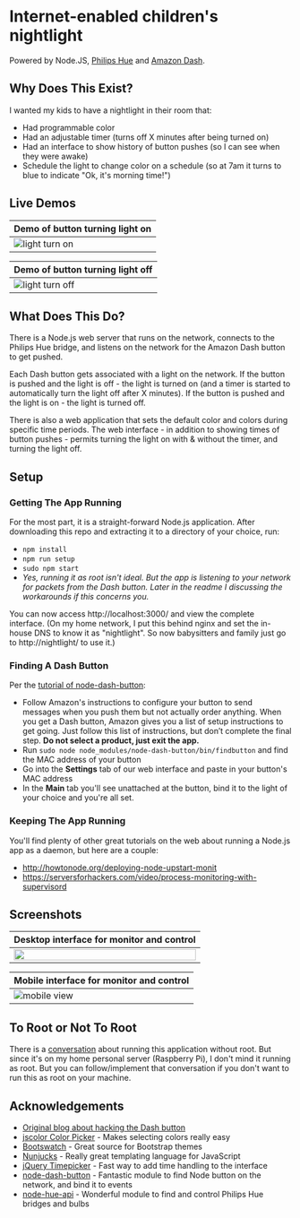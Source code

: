 # Internet-enabled children's nightlight
Powered by Node.JS, [Philips Hue](http://www2.meethue.com/en-us/) and [Amazon Dash](https://www.amazon.com/oc/dash-button).

## Why Does This Exist?
I wanted my kids to have a nightlight in their room that:

* Had programmable color
* Had an adjustable timer (turns off X minutes after being turned on)
* Had an interface to show history of button pushes (so I can see when they were awake)
* Schedule the light to change color on a schedule (so at 7am it turns to blue to indicate "Ok, it's morning time!")

## Live Demos
| Demo of button turning light on  |
| -------------------------------- |
| ![light turn on](https://cloud.githubusercontent.com/assets/70704/12696100/d261de2c-c726-11e5-9022-74036dab6a3a.gif) |

| Demo of button turning light off |
| -------------------------------- |
| ![light turn off](https://cloud.githubusercontent.com/assets/70704/12696097/d25e4ab4-c726-11e5-91a0-861b13149c83.gif) |


## What Does This Do?
There is a Node.js web server that runs on the network, connects to the Philips Hue bridge, and listens on the network for the Amazon Dash button to get pushed.

Each Dash button gets associated with a light on the network. If the button is pushed and the light is off - the light is turned on (and a timer is started to automatically turn the light off after X minutes). If the button is pushed and the light is on - the light is turned off.

There is also a web application that sets the default color and colors during specific time periods. The web interface - in addition to showing times of button pushes - permits turning the light on with & without the timer, and turning the light off.

## Setup
### Getting The App Running
For the most part, it is a straight-forward Node.js application. After downloading this repo and extracting it to a directory of your choice, run:

* `npm install`
* `npm run setup`
* `sudo npm start`
 * *Yes, running it as root isn't ideal. But the app is listening to your network for packets from the Dash button. Later in the readme I discussing the workarounds if this concerns you.*

You can now access http://localhost:3000/ and view the complete interface. (On my home network, I put this behind nginx and set the in-house DNS to know it as "nightlight". So now babysitters and family just go to http://nightlight/ to use it.)

### Finding A Dash Button
Per the [tutorial of node-dash-button](https://github.com/hortinstein/node-dash-button/):

* Follow Amazon's instructions to configure your button to send messages when you push them but not actually order anything. When you get a Dash button, Amazon gives you a list of setup instructions to get going. Just follow this list of instructions, but don’t complete the final step. **Do not select a product, just exit the app.**
* Run `sudo node node_modules/node-dash-button/bin/findbutton` and find the MAC address of your button
* Go into the **Settings** tab of our web interface and paste in your button's MAC address
* In the **Main** tab you'll see unattached at the button, bind it to the light of your choice and you're all set.

### Keeping The App Running
You'll find plenty of other great tutorials on the web about running a Node.js app as a daemon, but here are a couple:

* http://howtonode.org/deploying-node-upstart-monit
* https://serversforhackers.com/video/process-monitoring-with-supervisord

## Screenshots
| Desktop interface for monitor and control |
| ----------------------------------------- |
| <img src="https://cloud.githubusercontent.com/assets/70704/12696098/d260035e-c726-11e5-8297-27ffc765358d.png" width="100%"> |

| Mobile interface for monitor and control |
| ---------------------------------------- |
| ![mobile view](https://cloud.githubusercontent.com/assets/70704/12696099/d26159b6-c726-11e5-8952-de1e04d173e4.png) |

## To Root or Not To Root
There is a [conversation](https://github.com/hortinstein/node-dash-button/issues/15) about running this application without root. But since it's on my home personal server (Raspberry Pi), I don't mind it running as root. But you can follow/implement that conversation if you don't want to run this as root on your machine.

## Acknowledgements
* [Original blog about hacking the Dash button](https://medium.com/p/794214b0bdd8)
* [jscolor Color Picker](http://jscolor.com/) - Makes selecting colors really easy
* [Bootswatch](https://bootswatch.com/) - Great source for Bootstrap themes
* [Nunjucks](https://mozilla.github.io/nunjucks/) - Really great templating language for JavaScript
* [jQuery Timepicker](https://github.com/jonthornton/jquery-timepicker) - Fast way to add time handling to the interface
* [node-dash-button](https://github.com/hortinstein/node-dash-button) - Fantastic module to find Node button on the network, and bind it to events
* [node-hue-api](https://github.com/peter-murray/node-hue-api) - Wonderful module to find and control Philips Hue bridges and bulbs
